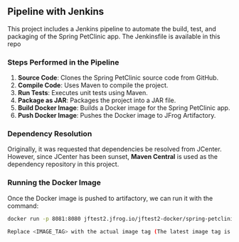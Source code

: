 ## Pipeline with Jenkins
This project includes a Jenkins pipeline to automate the build, test, and packaging of the Spring PetClinic app. The Jenkinsfile is available in this repo 

### Steps Performed in the Pipeline

1. **Source Code**: Clones the Spring PetClinic source code from GitHub.
2. **Compile Code**: Uses Maven to compile the project.
3. **Run Tests**: Executes unit tests using Maven.
4. **Package as JAR**: Packages the project into a JAR file.
5. **Build Docker Image**: Builds a Docker image for the Spring PetClinic app.
6. **Push Docker Image**: Pushes the Docker image to JFrog Artifactory.

### Dependency Resolution

Originally, it was requested that dependencies be resolved from JCenter. However, since JCenter has been sunset, **Maven Central** is used as the dependency repository in this project.

### Running the Docker Image

Once the Docker image is pushed to artifactory, we can run it with the command:

```bash
docker run -p 8081:8080 jftest2.jfrog.io/jftest2-docker/spring-petclinic:<IMAGE_TAG>

Replace <IMAGE_TAG> with the actual image tag (The latest image tag is 28)
